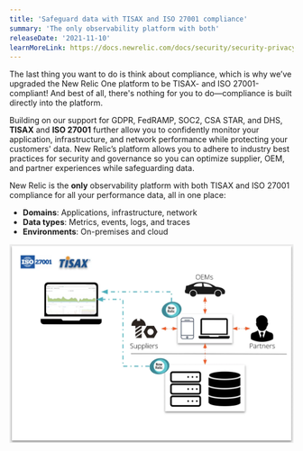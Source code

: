 ```yaml
---
title: 'Safeguard data with TISAX and ISO 27001 compliance'
summary: 'The only observability platform with both'
releaseDate: '2021-11-10'
learnMoreLink: https://docs.newrelic.com/docs/security/security-privacy/compliance/regulatory-audits-new-relic-services/
---
```


The last thing you want to do is think about compliance, which is why we’ve upgraded the New Relic One platform to be TISAX- and ISO 27001-compliant! And best of all, there's nothing for you to do—compliance is built directly into the platform.

Building on our support for GDPR, FedRAMP, SOC2, CSA STAR, and DHS, **TISAX** and **ISO 27001** further allow you to confidently monitor your application, infrastructure, and network performance while protecting your customers' data. New Relic’s platform allows you to adhere to industry best practices for security and governance so you can optimize supplier, OEM, and partner experiences while safeguarding data.

New Relic is the **only** observability platform with both TISAX and ISO 27001 compliance for all your performance data, all in one place:
* **Domains**: Applications, infrastructure, network
* **Data types**: Metrics, events, logs, and traces
* **Environments**: On-premises and cloud

![Diagram showing TISAX workflow](./images/tisax-and-iso-27001.webp "Diagram showing TISAX workflow")